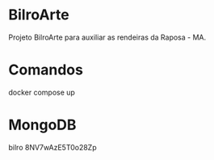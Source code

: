 # BilroArte

Projeto BilroArte para auxiliar as rendeiras da Raposa - MA.

# Comandos
docker compose up

# MongoDB
bilro
8NV7wAzE5T0o28Zp
